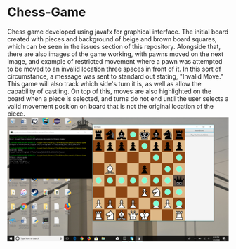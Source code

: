 # Chess-Game
Chess game developed using javafx for graphical interface. The initial board created with pieces
and background of beige and brown board squares, which can be seen in the issues section of this 
repository. Alongside that, there are also images of the game working, with pawns moved on the next
image, and example of restricted movement where a pawn was attempted to be moved to an invalid 
location three spaces in front of it. In this sort of circumstance, a message was sent to 
standard out stating, "Invalid Move." This game will also track which side's turn it is, as well
as allow the capability of castling. On top of this, moves are also highlighted on the board when a 
piece is selected, and turns do not end until the user selects a valid movement position on board
that is not the original location of the piece.
![Example of move tracking](src/images/demonstration.png) 
